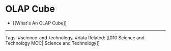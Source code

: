 # OLAP Cube

- [[What's An OLAP Cube]]

---
Tags: #science-and-technology, #data
Related: [[010 Science and Technology MOC| Science and Technology]]